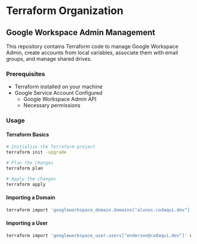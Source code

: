 # Terraform Organization

## Google Workspace Admin Management

This repository contains Terraform code to manage Google Workspace Admin, create accounts from local variables, associate them with email groups, and manage shared drives.

### Prerequisites

- Terraform installed on your machine
- Google Service Account Configured
   - Google Workspace Admin API
   - Necessary permissions

### Usage

#### Terraform Basics

```bash
# Initialize the Terraform project
terraform init -upgrade

# Plan the changes
terraform plan

# Apply the changes
terraform apply
```

#### Importing a Domain

```bash
terraform import 'googleworkspace_domain.domains["alunos.codaqui.dev"]' alunos.codaqui.dev
```

#### Importing a User
   
```bash
terraform import 'googleworkspace_user.users["enderson@codaqui.dev"]' enderson@codaqui.dev
```
